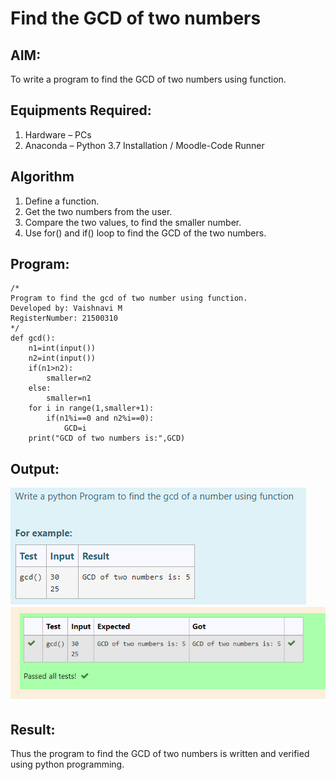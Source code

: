 # Find the GCD of two numbers

## AIM:
To write a program to find the GCD of two numbers using function.

## Equipments Required:
1. Hardware – PCs
2. Anaconda – Python 3.7 Installation / Moodle-Code Runner

## Algorithm
1. Define a function.
2. Get the two numbers from the user.
3. Compare the two values, to find the smaller number.
4. Use for() and if() loop to find the GCD of the two numbers.

## Program:
```
/*
Program to find the gcd of two number using function.
Developed by: Vaishnavi M
RegisterNumber: 21500310
*/
def gcd():
    n1=int(input())
    n2=int(input())
    if(n1>n2):
        smaller=n2
    else:
        smaller=n1
    for i in range(1,smaller+1):
        if(n1%i==0 and n2%i==0):
            GCD=i
    print("GCD of two numbers is:",GCD)
```

## Output:
![gcdoftwonumber](gcdq.png)
![result](output.png)


## Result:
Thus the program to find the GCD of two numbers is written and verified using python programming.
